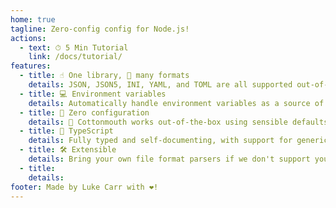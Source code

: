 ```yaml
---
home: true
tagline: Zero-config config for Node.js!
actions:
  - text: ⏱ 5 Min Tutorial
    link: /docs/tutorial/
features:
  - title: ☝️ One library, 📁 many formats
    details: JSON, JSON5, INI, YAML, and TOML are all supported out-of-the-box as file formats!
  - title: 💻 Environment variables
    details: Automatically handle environment variables as a source of configuration with no effort!
  - title: 💯 Zero configuration
    details: 🐍 Cottonmouth works out-of-the-box using sensible defaults with no configuration required!
  - title: 💪 TypeScript
    details: Fully typed and self-documenting, with support for generics!
  - title: 🛠 Extensible
    details: Bring your own file format parsers if we don't support your configuration files natively!
  - title:
    details:
footer: Made by Luke Carr with ❤️!
---
```

